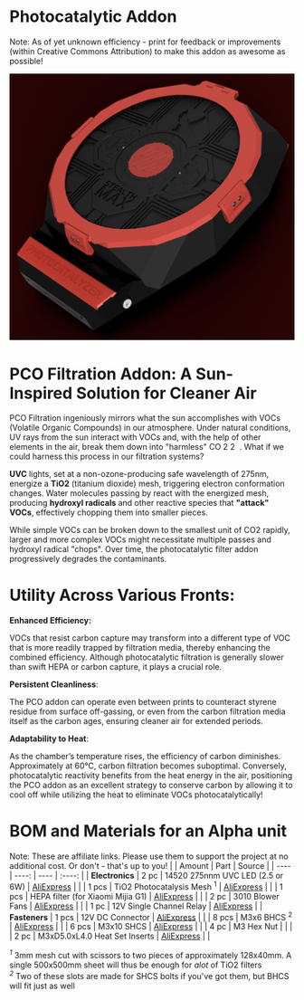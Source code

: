 # **Photocatalytic Addon**

Note: As of yet unknown efficiency - print for feedback or improvements (within Creative Commons Attribution) to make this addon as awesome as possible!

![StealthMax_PCO_Combo.png](./StealthMax_PCO_Combo.png)

# **PCO Filtration Addon: A Sun-Inspired Solution for Cleaner Air**

PCO Filtration ingeniously mirrors what the sun accomplishes with VOCs (Volatile Organic Compounds) in our atmosphere. Under natural conditions, UV rays from the sun interact with VOCs and, with the help of other elements in the air, break them down into "harmless" CO
2
2
​
 . What if we could harness this process in our filtration systems?

**UVC** lights, set at a non-ozone-producing safe wavelength of 275nm, energize a **TiO2** (titanium dioxide) mesh, triggering electron conformation changes. Water molecules passing by react with the energized mesh, producing **hydroxyl radicals** and other reactive species that **"attack" VOCs**, effectively chopping them into smaller pieces. 

While simple VOCs can be broken down to the smallest unit of CO2 rapidly, larger and more complex VOCs might necessitate multiple passes and hydroxyl radical "chops". Over time, the photocatalytic filter addon progressively degrades the contaminants. 

# Utility Across Various Fronts:
**Enhanced Efficiency:** 

VOCs that resist carbon capture may transform into a different type of VOC that is more readily trapped by filtration media, thereby enhancing the combined efficiency. Although photocatalytic filtration is generally slower than swift HEPA or carbon capture, it plays a crucial role.

**Persistent Cleanliness**: 

The PCO addon can operate even between prints to counteract styrene residue from surface off-gassing, or even from the carbon filtration media itself as the carbon ages, ensuring cleaner air for extended periods.

**Adaptability to Heat**: 

As the chamber’s temperature rises, the efficiency of carbon diminishes. Approximately at 60°C, carbon filtration becomes suboptimal. Conversely, photocatalytic reactivity benefits from the heat energy in the air, positioning the PCO addon as an excellent strategy to conserve carbon by allowing it to cool off while utilizing the heat to eliminate VOCs photocatalytically!

# BOM and Materials for an Alpha unit

Note: These are affiliate links. Please use them to support the project at no additional cost. Or don't - that's up to you!
|                      | Amount                                            | Part                                                                                           | Source                                                                                                                                     |
| ----                 | ----:                                             | ----                                                                                           | :----:                                                                                                                                     |
| **Electronics**      |  2 pc                                             | 14520 275nnm UVC LED (2.5 or 6W)                                                                   | [AliExpress](https://s.click.aliexpress.com/e/_DDsC6F1)                                                               |
|                      |  1 pcs                                            | TiO2 Photocatalysis Mesh <sup>1</sup>                                                                          | [AliExpress](https://s.click.aliexpress.com/e/_DnnKok7)                                                                                    |
|                      |  1 pcs                                            | HEPA filter (for Xiaomi Mijia G1)                                                                           | [AliExpress](https://s.click.aliexpress.com/e/_EGPsFBt)                                                                                    |
|                      |  2 pc                                             | 3010 Blower Fans                                                   | [AliExpress](https://s.click.aliexpress.com/e/_DCLQtaj)                                                                                    |
|                      |  1 pc                                             | 12V Single Channel Relay                                                             | [AliExpress](https://s.click.aliexpress.com/e/_Dmt3tRH)                                                                                    |
| **Fasteners**        |  1 pcs                                            | 12V DC Connector                                                                                      | [AliExpress](https://s.click.aliexpress.com/e/_DCEAHuP)                                                                                    |
|                      | 8 pcs                                  | M3x6 BHCS <sup>2</sup>                                                                       | [AliExpress](https://s.click.aliexpress.com/e/_DduS2Vn)                                                                                    |
|                      | 6 pcs | M3x10 SHCS | [AliExpress](https://s.click.aliexpress.com/e/_DkxhzGZ)                                                                                    |
|                      |  4 pc                                             | M3 Hex Nut                                                                                     |                                                                                                                                            |
|                      |  2 pc                                             | M3xD5.0xL4.0 Heat Set Inserts  | [AliExpress](https://s.click.aliexpress.com/e/_DeVF8rT)                                                                                    |                                                    |  

*<sup>1</sup>*  3mm mesh cut with scissors to two pieces of approximately 128x40mm. A single 500x500mm sheet will thus be enough for _alot_ of TiO2 filters<br>
*<sup>2</sup>*  Two of these slots are made for SHCS bolts if you've got them, but BHCS will fit just as well<br>
